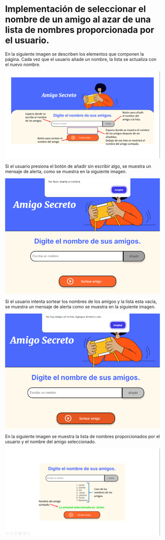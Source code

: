 <h1>Implementación de seleccionar el nombre de un amigo al azar de una lista de nombres proporcionada por el usuario.</h1>

En la siguiente imagen se describen los elementos que componen la página. Cada vez que el usuario añade un nombre, la lista se actualiza con el nuevo nombre.

 <img src="https://github.com/28Rene13/Seleccion-De-Nombre-Al-Azar/blob/main/DescripcionElementos.png">

Si el usuario presiona el botón de añadir sin escribir algo, se muestra un mensaje de alerta, como se muestra en la siguiente imagen.
 
 <img src="https://github.com/28Rene13/Seleccion-De-Nombre-Al-Azar/blob/main/Alerta-si-no-escribe-nombre.png">

Si el usuario intenta sortear los nombres de los amigos y la lista esta vacía, se muestra un mensaje de alerta como se muestra en la siguiente imagen.

 <img src="https://github.com/28Rene13/Seleccion-De-Nombre-Al-Azar/blob/main/Alerta-de-lista-vacia.png">

En la siguiente imagen se muestra la lista de nombres proporcionados por el usuario y el nombre del amigo seleccionado.
 
 <img src="https://github.com/28Rene13/Seleccion-De-Nombre-Al-Azar/blob/main/Resultados.png">

